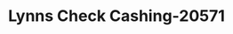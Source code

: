 ---
f_zip-code: 75165
f_state-code: TX
title: Lynns Check Cashing-20571
f_phone: 972-937-3364
f_city-only: Waxahachie
f_address: 600 N Highway 77 Waxahachie
f_location-unique-id: '20571'
slug: lynns-check-cashing-20571
updated-on: '2024-05-30T13:46:58.046Z'
created-on: '2024-05-30T13:36:59.803Z'
published-on: '2024-05-30T13:54:32.469Z'
f_city-state: cms/city/waxahachie-tx.md
f_company: cms/company/lynns-check-cashing.md
f_state: cms/state/texas.md
layout: '[payday-loan].html'
tags: payday-loan
---